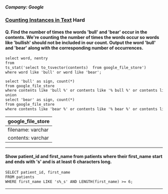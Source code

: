 ##### Company: Google

### [Counting Instances in Text](https://platform.stratascratch.com/coding/9814-counting-instances-in-text?code_type=1) Hard

#### Q. Find the number of times the words 'bull' and 'bear' occur in the contents. We're counting the number of times the words occur so words like 'bullish' should not be included in our count. Output the word 'bull' and 'bear' along with the corresponding number of occurrences.


```diff
select word, nentry
from 
ts_stat('select to_tsvector(contents)  from google_file_store')
where word like 'bull' or word like 'bear';
```

```diff
select 'bull' as sign, count(*)
from google_file_store
where contents like 'bull %' or contents like '% bull %' or contents like '% bull'
union
select 'bear' as sign, count(*)
from google_file_store
where contents like 'bear %' or contents like '% bear %' or contents like '% bear';
```


| google_file_store        |
|--------------------------|
| filename: varchar        |
| contents: varchar        |

---

#### Show patient_id and first_name from patients where their first_name start and ends with 's' and is at least 6 characters long.

```diff
SELECT patient_id, first_name 
FROM patients 
WHERE first_name LIKE 's%_s' AND LENGTH(first_name) >= 6;

```


---

